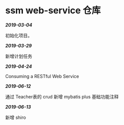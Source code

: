 # ssm web-service 仓库

***2019-03-04***

初始化项目。

***2019-03-29***

新增计划任务

***2019-04-24***

Consuming a RESTful Web Service

***2019-06-12***

通过 Teacher表的 crud 新增 mybatis plus 基础功能注释

***2019-06-13***

新增 shiro
